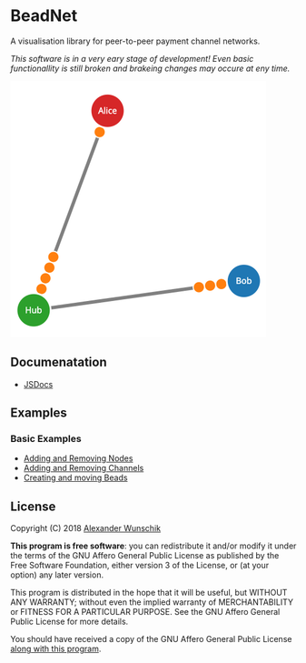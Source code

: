 # BeadNet
A visualisation library for peer-to-peer payment channel networks.

*This software is in a very eary stage of development! Even basic functionallity is still broken and brakeing changes may occure at eny time.*

![basic beadnet chart](./screenshot.svg)

## Documenatation
* [JSDocs](./docs/)

## Examples

### Basic Examples
* [Adding and Removing Nodes](./examples/basic/nodes.html)
* [Adding and Removing Channels](./examples/basic/channels.html)
* [Creating and moving Beads](./examples/basic/beads.html)

## License

Copyright (C) 2018 [Alexander Wunschik](//github.com/mojoaxel)

**This program is free software**: you can redistribute it and/or modify it under the terms of the GNU Affero General Public License as published by the Free Software Foundation, either version 3 of the License, or (at your option) any later version.

This program is distributed in the hope that it will be useful, but WITHOUT ANY WARRANTY; without even the implied warranty of MERCHANTABILITY or FITNESS FOR A PARTICULAR PURPOSE. See the GNU Affero General Public License for more details.

You should have received a copy of the GNU Affero General Public License [along with this program](LICENSE).